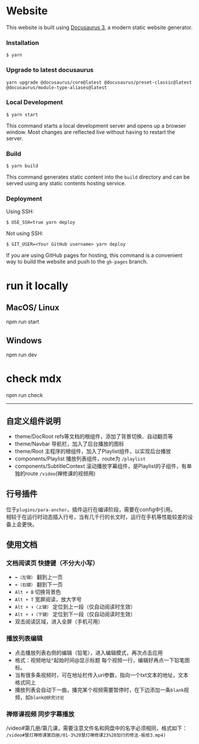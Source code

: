 
# Website

This website is built using [Docusaurus 3](https://docusaurus.io/), a modern static website generator.

### Installation

```
$ yarn
```

### Upgrade to latest docusaurus

```
yarn upgrade @docusaurus/core@latest @docusaurus/preset-classic@latest @docusaurus/module-type-aliases@latest
```

### Local Development

```
$ yarn start
```

This command starts a local development server and opens up a browser window. Most changes are reflected live without having to restart the server.

### Build

```
$ yarn build
```

This command generates static content into the `build` directory and can be served using any static contents hosting service.

### Deployment

Using SSH:

```
$ USE_SSH=true yarn deploy
```

Not using SSH:

```
$ GIT_USER=<Your GitHub username> yarn deploy
```

If you are using GitHub pages for hosting, this command is a convenient way to build the website and push to the `gh-pages` branch.

# run it locally

## MacOS/ Linux
npm run start

## Windows
npm run dev

# check mdx 
npm run check

---

## 自定义组件说明

- theme/DocRoot refs等文档的根组件，添加了背景切换、自动翻页等
- theme/Navbar 导航栏，加入了后台播放的图标
- theme/Root 主程序的根组件，加入了Playlist组件，以实现后台播放
- components/Playlist 播放列表组件，route为 `/playlist`
- components/SubtitleContext 滚动播放字幕组件，是Playlist的子组件，有单独的route `/video`(禅修课的视频用)
  
## 行号插件
位于`plugins/para-anchor`，插件运行在编译阶段，需要在config中引用。  
相较于在运行时动态插入行号，当有几千行的长文时，运行在手机等性能较差的设备上会更快。

## 使用文档

### 文档阅读页 快捷键（不分大小写）

- `⬅️（左键）` 翻到上一页
- `➡️（右键）` 翻到下一页
- `Alt + B` 切换背景色
- `Alt + T` 宽屏阅读，放大字号
- `Alt + ⬆️（上键）` 定位到上一段（仅自动阅读时生效）
- `Alt + ⬇️（下键）` 定位到下一段（仅自动阅读时生效）
- 双击阅读区域，进入全屏（手机可用）

### 播放列表编辑
- 点击播放列表右侧的编辑（铅笔），进入编辑模式，再次点击应用
- 格式：视频地址^起始时间@显示标题 每个视频一行，编辑好再点一下铅笔图标。
- 当有很多条视频时，可在地址栏传入uri参数，指向一个txt文本的地址，文本格式同上
- 播放列表会自动下一曲，播完某个视频需要暂停时，在下边添加一条`blank`视频，如`blank@研究讨论`

### 禅修课视频 同步字幕播放
/video#第几册/第几课，需要注意文件名和网盘中的名字必须相同，格式如下：  
`/video#慧灯禅修课第四册/01-3%20慧灯禅修课23%20加行的修法-皈依3.mp4)`